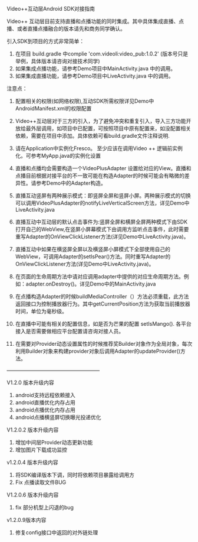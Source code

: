 Video++互动层Android SDK对接指南

Video++ 互动层目前支持直播和点播功能的同时集成。其中具体集成直播、点播、或者直播点播融合的版本请先和商务同学确认。

引入SDK到项目的方式非常简单：

  1. 在项目 build.gradle 中complie 'com.videoli:video_pub:1.0.2' (版本号只是举例，具体版本请咨询对接技术同学)
  2. 如果集成点播功能，请参考Demo项目中MainActivity.java 中的调用。
  3. 如果集成直播功能，请参考Demo项目中LiveActivity.java 中的调用。

注意点：

  1. 配置相关的权限(如网络权限),互动SDK所需权限详见Demo中AndroidManifest.xml的权限配置

  2. Video++互动层对于三方的引入，为了避免冲突和重复引入，导入三方功能开放给最外层调用，如项目中已配置，可按照项目中原有配置来，如没配置相关依赖，需要在项目中添加。具体依赖可看build.gradle文件注释说明.

  3. 请在Application中实例化Fresco。 至少应该在调用Video ++ 逻辑前实例化。可参考MyApp.java的实例化设置

  4. 直播和点播均会需要构造一个VideoPlusAdapter 设置给对应的View。直播和点播目前根据对接平台的不一致可能在构造Adapter的时候可能会有略微的差异性。请参考Demo中的Adapter构造。

  5. 直播互动竖屏有两种展示模式：即竖屏全屏和竖屏小屏。两种展示模式的切换可以调用VideoPlusAdapter的notifyLiveVerticalScreen方法，详见Demo中LiveActivity.java

  6. 直播互动中互动层的默认点击事件为:竖屏全屏和横屏全屏两种模式下由SDK打开自己的WebView,在竖屏小屏幕模式下由调用方监听点击事件，此时需要重写Adapter的OnViewClickListener方法(详见Demo中LiveActivity.java)。

  7. 直播互动中如果在横竖屏全屏以及横竖屏小屏模式下全部使用自己的WebView，可调用Adapter的setIsPear()方法。同时重写Adapter的OnViewClickListener方法(详见Demo中LiveActivity.java)。

  8. 在页面的生命周期方法中请对应调用adapter中提供的对应生命周期方法。例如：adapter.onDestroy()。详见Demo中的MainActivity.java

  9. 在点播构造Adapter的时候buildMediaController（）方法必须重载，此方法返回接口为控制播放器行为。其中getCurrentPosition方法为获取当前播放器时间，单位为毫秒级。

  10. 在直播中可能有相关的配置信息，如是否为芒果的配置 setIsMango(). 各平台接入是否需要做相应平台配置请咨询对接人员。

  11. 在需要对Provider动态设置属性的时候推荐奖Builder对象作为全局对象，每次利用Builder对象来构建provider对象后调用Adapter的updateProvider()方法。


  ——————————————————

  V1.2.0 版本升级内容

  1. android支持远程依赖接入
  2. android直播优化内存占用
  3. android点播优化内存占用
  4. android点播横竖屏切换曝光投递优化


  V1.2.0.2 版本升级内容

  1. 增加中间层Provider动态更新功能
  2. 增加图片下载成功监控

  v1.2.0.4 版本升级内容

  1. 将SDK编译版本下调，同时将依赖项目暴露给调用方
  2. Fix 点播读取文件BUG

  V1.2.0.6 版本升级内容

  1. fix 部分机型上闪退的bug
 
  v1.2.0.9版本内容
  
  1. 修复config接口中返回的对外链处理
